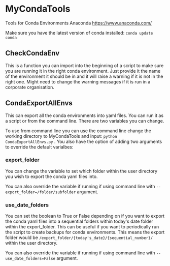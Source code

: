 # MyCondaTools

Tools for Conda Environments Anaconda <https://www.anaconda.com/>

Make sure you have the latest version of conda installed: `conda update conda`

## CheckCondaEnv

This is a function you can import into the beginning of a script to make sure you are running it in the right conda environment. Just provide it the name of the environment it should be in and it will raise a warning if it is not in the right one. Might need to change the warning messages if it is run in a corporate organisation.

## CondaExportAllEnvs

This can export all the conda environments into yaml files. You can run it as a script or from the command line. There are two variables you can change.

To use from command line you can use the command line change the working directory to MyCondaTools and input: `python CondaExportAllEnvs.py` . You also have the option of adding two arguments to override the default varialbes:

### export_folder

You can change the variable to set which folder within the user directory you wish to export the conda yaml files into.

You can also override the variable if running if using command line with `--export_folder=/folder/subfolder` argument.

### use_date_folders

You can set the boolean to True or False depending on if you want to export the conda yaml files into a sequential folders within today's date folder within the export_folder. This can be useful if you want to periodically run the script to create backups for conda environments.
This means the export folder would be `/export_folder/{today's_date}/{sequential_number}/` within the user directory.

You can also override the variable if running if using command line with `--use_date_folders=False` argument.
